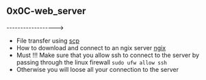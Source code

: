 ## 0x0C-web_server
------------------>
- File transfer using [scp](https://www.cyberciti.biz/faq/how-to-copy-and-transfer-files-remotely-on-linux-using-scp-and-rsync/)
- How to download and connect to an ngix server [ngix](https://www.digitalocean.com/community/tutorials/how-to-install-nginx-on-ubuntu-16-04)
- Must !!! Make sure that you allow ssh to connect to the server by passing through the linux firewall
    `sudo ufw allow ssh`
- Otherwise you will loose all your connection to the server
